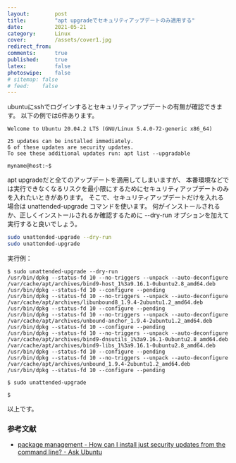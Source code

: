 ```yaml
---
layout:        post
title:         "apt upgradeでセキュリティアップデートのみ適用する"
date:          2021-05-21
category:      Linux
cover:         /assets/cover1.jpg
redirect_from:
comments:      true
published:     true
latex:         false
photoswipe:    false
# sitemap: false
# feed:    false
---
```


ubuntuにsshでログインするとセキュリティアップデートの有無が確認できます。
以下の例では6件あります。

```output
Welcome to Ubuntu 20.04.2 LTS (GNU/Linux 5.4.0-72-generic x86_64)

25 updates can be installed immediately.
6 of these updates are security updates.
To see these additional updates run: apt list --upgradable

myname@host:~$
```

apt upgradeだと全てのアップデートを適用してしまいますが、
本番環境などでは実行できなくなるリスクを最小限にするためにセキュリティアップデートのみを入れたいときがあります。
そこで、セキュリティアップデートだけを入れる場合は unattended-upgrade コマンドを使います。
何がインストールされるか、正しくインストールされるか確認するために --dry-run オプションを加えて実行すると良いでしょう。

```bash
sudo unattended-upgrade --dry-run
sudo unattended-upgrade
```

実行例：

```output
$ sudo unattended-upgrade --dry-run
/usr/bin/dpkg --status-fd 10 --no-triggers --unpack --auto-deconfigure /var/cache/apt/archives/bind9-host_1%3a9.16.1-0ubuntu2.8_amd64.deb
/usr/bin/dpkg --status-fd 10 --configure --pending
/usr/bin/dpkg --status-fd 10 --no-triggers --unpack --auto-deconfigure /var/cache/apt/archives/libunbound8_1.9.4-2ubuntu1.2_amd64.deb
/usr/bin/dpkg --status-fd 10 --configure --pending
/usr/bin/dpkg --status-fd 10 --no-triggers --unpack --auto-deconfigure /var/cache/apt/archives/unbound-anchor_1.9.4-2ubuntu1.2_amd64.deb
/usr/bin/dpkg --status-fd 10 --configure --pending
/usr/bin/dpkg --status-fd 10 --no-triggers --unpack --auto-deconfigure /var/cache/apt/archives/bind9-dnsutils_1%3a9.16.1-0ubuntu2.8_amd64.deb /var/cache/apt/archives/bind9-libs_1%3a9.16.1-0ubuntu2.8_amd64.deb
/usr/bin/dpkg --status-fd 10 --configure --pending
/usr/bin/dpkg --status-fd 10 --no-triggers --unpack --auto-deconfigure /var/cache/apt/archives/unbound_1.9.4-2ubuntu1.2_amd64.deb
/usr/bin/dpkg --status-fd 10 --configure --pending

$ sudo unattended-upgrade

$
```

以上です。

### 参考文献

- [package management - How can I install just security updates from the command line? - Ask Ubuntu](https://askubuntu.com/questions/194/how-can-i-install-just-security-updates-from-the-command-line)

